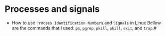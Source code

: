 # Processes and signals

- How to use `Process Identification Numbers` and `Signals` in Linux
Bellow are the commands that I used:
`ps`, `pgrep`, `pkill`, `pkill`, `exit`, and `trap`.#